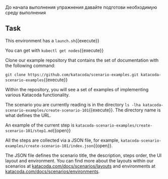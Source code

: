 До начала выполнения упражнения давайте подготови необходимую среду выполнения

## Task

This environment has a `launch.sh`{{execute}}

You can get with `kubectl get nodes`{{execute}}














Clone our example repository that contains the set of documentation with the following command:

`git clone https://github.com/katacoda/scenario-examples.git katacoda-scenario-examples`{{execute}}

Within the repository, you will see a set of examples of implementing various Katacoda functionality.

The scenario you are currently reading is in the directory `ls -lha katacoda-scenario-examples/create-scenario-101`{{execute}}. The directory name is what defines the URL.

An example of the current step is `katacoda-scenario-examples/create-scenario-101/step1.md`{{open}}

All the steps are collected via a JSON file, for example, `katacoda-scenario-examples/create-scenario-101/index.json`{{open}}.

The JSON file defines the scenario title, the description, steps order, the UI layout and environment. You can find more about the layouts within our scenarios at [katacoda.com/docs/scenarios/layouts](https://katacoda.com/docs/scenarios/layouts) and environments at [katacoda.com/docs/scenarios/environments](https://katacoda.com/docs/scenarios/environments).
